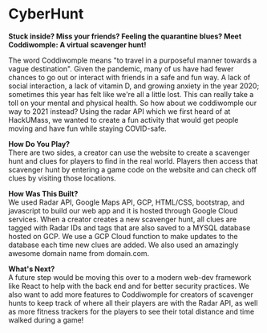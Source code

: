 # CyberHunt

<b> Stuck inside? Miss your friends? Feeling the quarantine blues? Meet Coddiwomple: A virtual scavenger hunt! </b>

The word Coddiwomple means "to travel in a purposeful manner towards a vague destination". Given the pandemic, many of us have had fewer chances to go out or interact with friends in a safe and fun way. A lack of social interaction, a lack of vitamin D, and growing anxiety in the year 2020; sometimes this year has felt like we're all a little lost. This can really take a toll on your mental and physical health. So how about we coddiwomple our way to 2021 instead? Using the radar API which we first heard of at HackUMass, we wanted to create a fun activity that would get people moving and have fun while staying COVID-safe. 

<b> How Do You Play? </b>
<br>
There are two sides, a creator can use the website to create a scavenger hunt and clues for players to find in the real world. Players then access that scavenger hunt by entering a game code on the website and can check off clues by visiting those locations.

<b> How Was This Built? </b>
<br>
We used Radar API, Google Maps API, GCP, HTML/CSS, bootstrap, and javascript to build our web app and it is hosted through Google Cloud services. When a creator creates a new scavenger hunt, all clues are tagged with Radar IDs and tags that are also saved to a MYSQL database hosted on GCP. We use a GCP Cloud function to make updates to the database each time new clues are added. We also used an amazingly awesome domain name from domain.com. 

<b> What's Next? </b>
<br>
A future step would be moving this over to a modern web-dev framework like React to help with the back end and for better security practices. We also want to add more features to Coddiwomple for creators of scavenger hunts to keep track of where all their players are with the Radar API, as well as more fitness trackers for the players to see their total distance and time walked during a game!
